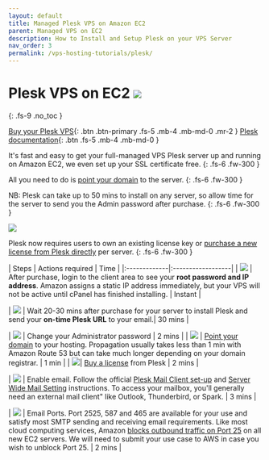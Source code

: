 ```yaml
---
layout: default
title: Managed Plesk VPS on Amazon EC2
parent: Managed VPS on EC2
description: How to Install and Setup Plesk on your VPS Server
nav_order: 3
permalink: /vps-hosting-tutorials/plesk/
---
```


# Plesk VPS on EC2 ![](/assets/wave.svg)
{: .fs-9 .no_toc }

[Buy your Plesk VPS](https://cloud.hostjane.com/vps/?appType=0&app=2){: .btn .btn-primary .fs-5 .mb-4 .mb-md-0 .mr-2 } [Plesk documentation](https://support.plesk.com/hc/en-us){: .btn .fs-5 .mb-4 .mb-md-0 }

It's fast and easy to get your full-managed VPS Plesk server up and running on Amazon EC2, we even set up your SSL certificate free.
{: .fs-6 .fw-300 }

All you need to do is [point your domain](point-your-domain/) to the server.
{: .fs-6 .fw-300 }

<span class="blue">NB: Plesk can take up to 50 mins to install on any server, so allow time for the server to send you the Admin password after purchase.</span>
{: .fs-6 .fw-300 }

![](/assets/plesk-screenshot.png)

<span class="orange">Plesk now requires users to own an existing license key or [purchase a new license from Plesk directly](https://www.plesk.com/pricing/) per server.</span>
{: .fs-6 .fw-300 }

| Steps       | Actions required    | Time |
|:-------------|:------------------|
|   ![](/assets/one.svg)     | After purchase, login to the client area to see your **root password and IP address**. Amazon assigns a static IP address immediately, but your VPS will not be active until cPanel has finished installing. | Instant |

|   ![](/assets/two.svg) | Wait 20-30 mins after purchase for your server to install Plesk and send your **on-time Plesk URL** to your email.| 30 mins |

| ![](/assets/three.svg) | Change your Administrator password  | 2 mins |
| ![](/assets/four.svg) | [Point your domain](/point-your-domain/) to your hosting. Propagation usually takes less than 1 min with Amazon Route 53 but can take much longer depending on your domain registrar.  | 1 min |
| ![](/assets/five.svg)| [Buy a license](https://www.plesk.com/pricing/) from Plesk  | 2 mins |

| ![](/assets/six.svg) | Enable email. Follow the official [Plesk Mail Client set-up](https://docs.plesk.com/en-US/obsidian/customer-guide/quick-start-with-plesk/set-up-mail-accounts/1-create-mail-account.69277/) and [Server Wide Mail Setting](https://docs.plesk.com/en-US/obsidian/administrator-guide/mail/configuring-serverwide-mail-settings.59430/) instructions. To access your mailbox, you'll generally need an external mail client" like Outlook, Thunderbird, or Spark.  | 3 mins |

| ![](/assets/seven.svg) | Email Ports. Port 2525, 587 and 465 are available for your use and satisfy most SMTP sending and receiving email requirements. Like most cloud computing services, Amazon [blocks outbound traffic on Port 25](https://docs.aws.amazon.com/AWSEC2/latest/UserGuide/ec2-resource-limits.html#port-25-throttle) on all new EC2 servers. We will need to submit your use case to AWS in case you wish to unblock Port 25. | 2 mins |